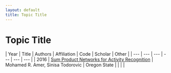 ```yaml
---
layout: default
title: Topic Title
---
```


# Topic Title

| Year | Title | Authors | Affiliation | Code | Scholar | Other |
| --- | --- | --- | --- | --- | --- |
| 2016 | [Sum Product Networks for Activity Recognition](http://web.engr.oregonstate.edu/~sinisa/research/publications/PAMI_SPN.pdf "This paper addresses detection and localization of human activities in videos. We focus on activities that may have variable spatiotemporal arrangements of parts, and numbers of actors. Such activities are represented by a Sum-Product Network (SPN). A product node in SPN represents a particular arrangement of parts, and a sum node represents alternative arrangements. The sums and products are hierarchically organized, and grounded onto space-time windows covering the video. The windows provide evidence about the activity classes based on the Counting Grid (CG) model of visual words. This evidence is propagated bottom-up and topdown to parse the SPN graph for the explanation of the video. The node connectivity and model parameters of SPN and CG are jointly learned under two settings, weakly supervised, and supervised. For evaluation, we use our new Volleyball dataset, along with the benchmark datasets VIRAT, UT- Interactions, KTH, and TRECVID MED 2011. Our video classification and activity localization are superior to those of the state of the art on these datasets.") | Mohamed R. Amer, Sinisa Todorovic | Oregon State | | | |